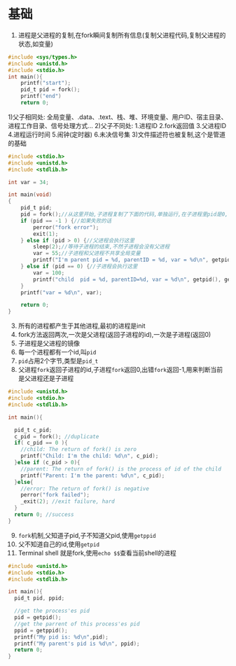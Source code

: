 # 基础
1. 进程是父进程的复制,在fork瞬间复制所有信息(复制父进程代码,复制父进程的状态,如变量)
```c
#include <sys/types.h>
#include <unistd.h>
#include <stdio.h>
int main(){
	printf("start");
	pid_t pid = fork();
	printf("end")
	return 0;
```

1)父子相同处: 全局变量、.data、.text、栈、堆、环境变量、用户ID、宿主目录、进程工作目录、信号处理方式...
2)父子不同处: 1.进程ID   2.fork返回值   3.父进程ID    4.进程运行时间    5.闹钟(定时器)   6.未决信号集
3)文件描述符也被复制,这个是管道的基础


```c
#include <stdio.h>
#include <unistd.h>
#include <stdlib.h>

int var = 34;

int main(void)
{
    pid_t pid;
    pid = fork();//从这里开始,子进程复制了下面的代码,单独运行,在子进程里pid是0,在父进程里pid是子进程的id
    if (pid == -1 ) {//如果失败的话
        perror("fork error");
        exit(1);
    } else if (pid > 0) {//父进程会执行这里
        sleep(2);//等待子进程的结束,不然子进程会没有父进程
        var = 55;//子进程和父进程不共享全局变量
        printf("I'm parent pid = %d, parentID = %d, var = %d\n", getpid(), getppid(), var);
    } else if (pid == 0) {//子进程会执行这里
        var = 100;
        printf("child  pid = %d, parentID=%d, var = %d\n", getpid(), getppid(), var);
    }
    printf("var = %d\n", var);

    return 0;
}

```

3. 所有的进程都产生于其他进程,最初的进程是init
4. fork方法返回两次,一次是父进程(返回子进程的id),一次是子进程(返回0)
5. 子进程是父进程的镜像
6. 每一个进程都有一个id,叫`pid`
7. `pid`占用2个字节,类型是`pid_t`
8. 父进程`fork`返回子进程的id,子进程`fork`返回0,出错`fork`返回-1,用来判断当前是父进程还是子进程
```c
#include <unistd.h>
#include <stdio.h>
#include <stdlib.h>

int main(){

  pid_t c_pid;
  c_pid = fork(); //duplicate                                                                                                                                                
  if( c_pid == 0 ){
    //child: The return of fork() is zero                                                                                                                                    
    printf("Child: I'm the child: %d\n", c_pid);
  }else if (c_pid > 0){
    //parent: The return of fork() is the process of id of the child                                                                                                         
    printf("Parent: I'm the parent: %d\n", c_pid);
  }else{
    //error: The return of fork() is negative                                                                                                                                
    perror("fork failed");
    _exit(2); //exit failure, hard                                                                                                                                           
  }
  return 0; //success                                                                                                                                                        
}
```



9. `fork`机制,父知道子pid,子不知道父pid,使用`getppid`
10. 父不知道自己的id,使用`getpid`
11. Terminal shell 就是fork,使用`echo $$`查看当前shell的进程
```c
#include <unistd.h>
#include <stdio.h>
#include <stdlib.h>

int main(){
  pid_t pid, ppid;

  //get the process'es pid
  pid = getpid();
  //get the parrent of this process'es pid
  ppid = getppid();
  printf("My pid is: %d\n",pid);
  printf("My parent's pid is %d\n", ppid);
  return 0;
}
```